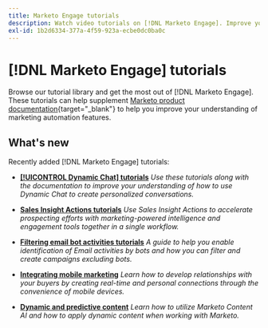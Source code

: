 ```yaml
---
title: Marketo Engage tutorials
description: Watch video tutorials on [!DNL Marketo Engage]. Improve your understanding of how to use marketing automation features and more.
exl-id: 1b2d6334-377a-4f59-923a-ecbe0dc0ba0c
---
```

# [!DNL Marketo Engage] tutorials

Browse our tutorial library and get the most out of [!DNL Marketo Engage]. These tutorials can help supplement [Marketo product documentation](https://experienceleague.adobe.com/docs/marketo/using/home.html){target="_blank"} to help you improve your understanding of marketing automation features. 

## What's new

Recently added [!DNL Marketo Engage] tutorials:

* **[[!UICONTROL Dynamic Chat]  tutorials](dynamic-chat/dynamic-chat-overview.md)**
    _Use these tutorials along with the documentation to improve your understanding of how to use Dynamic Chat to create personalized conversations._ 

* **[Sales Insight Actions tutorials](/help/sales-insight-actions/overview.md)**
    _Use Sales Insight Actions to accelerate prospecting efforts with marketing-powered intelligence and engagement tools together in a single workflow._

* **[Filtering email bot activities tutorials](filtering-email-bot-activities/setup.md)**
    _A guide to help you enable identification of Email activities by bots and how you can filter and create campaigns excluding bots._

* **[Integrating mobile marketing](cross-channel-marketing/mobile-marketing-learn.md)**
    _Learn how to develop relationships with your buyers by creating real-time and personal connections through the convenience of mobile devices._

* **[Dynamic and predictive content](email-marketing/dynamic-and-predictive-content-learn.md)**
    _Learn how to utilize Marketo Content AI and how to apply dynamic content when working with Marketo._
